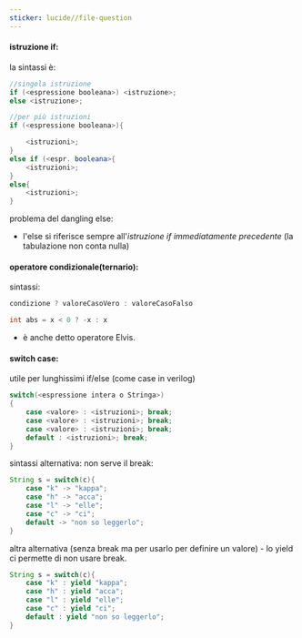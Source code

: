 ```yaml
---
sticker: lucide//file-question
---
```

#### istruzione if:
la sintassi è:
```java
//singola istruzione
if (<espressione booleana>) <istruzione>;
else <istruzione>;
```

```java
//per più istruzioni
if (<espressione booleana>){

	<istruzioni>;
}
else if (<espr. booleana>{
	<istruzioni>;
}
else{
	<istruzioni>;
}
```

problema del dangling else:
- l'else si riferisce sempre all'*istruzione if immediatamente precedente* (la tabulazione non conta nulla)

#### operatore condizionale(ternario):
sintassi:
```java
condizione ? valoreCasoVero : valoreCasoFalso
```

```java
int abs = x < 0 ? -x : x
```
- è anche detto operatore Elvis.

#### switch case:
utile per lunghissimi if/else
(come case in verilog)
```java
switch(<espressione intera o Stringa>)
{
	case <valore> : <istruzioni>; break;
	case <valore> : <istruzioni>; break;
	case <valore> : <istruzioni>; break;
	default : <istruzioni>; break;
}
```

sintassi alternativa: non serve il break:
```java
String s = switch(c){
	case "k" -> "kappa";
	case "h" -> "acca";
	case "l" -> "elle";
	case "c" -> "ci";
	default -> "non so leggerlo";
}
```

altra alternativa (senza break ma per usarlo per definire un valore) - lo yield ci permette di non usare break.
```java
String s = switch(c){
	case "k" : yield "kappa";
	case "h" : yield "acca";
	case "l" : yield "elle";
	case "c" : yield "ci";
	default : yield "non so leggerlo";
}
```